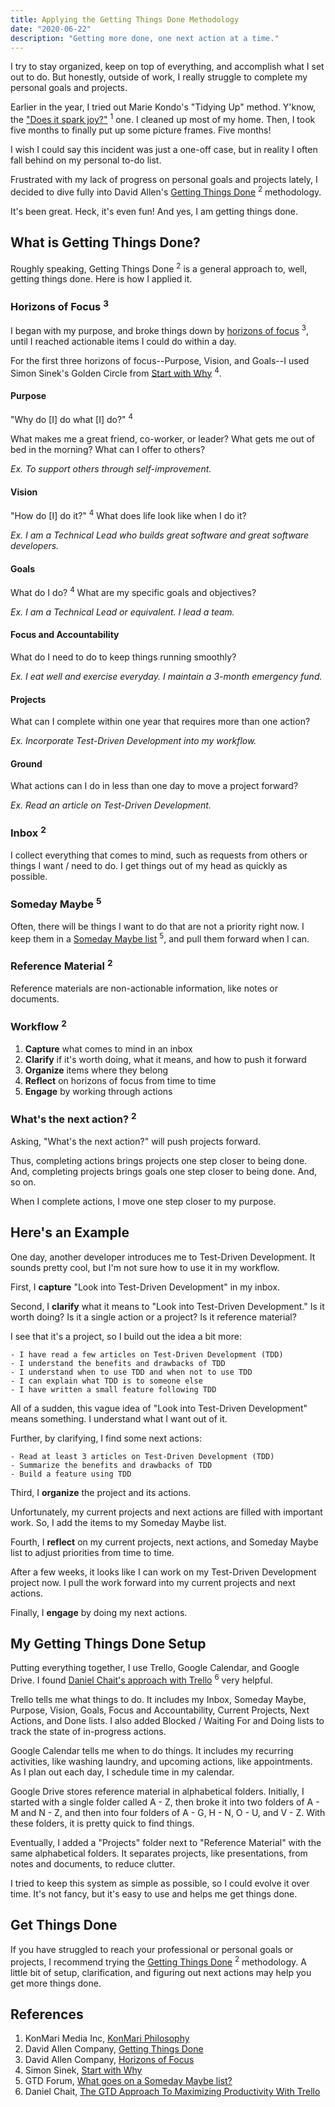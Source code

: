 ```yaml
---
title: Applying the Getting Things Done Methodology
date: "2020-06-22"
description: "Getting more done, one next action at a time."
---
```


I try to stay organized, keep on top of everything, and accomplish what I set out to do. But honestly, outside of work, I really struggle to complete my personal goals and projects.

Earlier in the year, I tried out Marie Kondo's "Tidying Up" method. Y'know, the ["Does it spark joy?"](https://konmari.com/category/konmari-philosophy/) <sup>1</sup> one. I cleaned up most of my home. Then, I took five months to finally put up some picture frames. Five months!

I wish I could say this incident was just a one-off case, but in reality I often fall behind on my personal to-do list.

Frustrated with my lack of progress on personal goals and projects lately, I decided to dive fully into David Allen's [Getting Things Done](https://gettingthingsdone.com/what-is-gtd/) <sup>2</sup> methodology.

It's been great. Heck, it's even fun! And yes, I am getting things done.

## What is Getting Things Done?

Roughly speaking, Getting Things Done <sup>2</sup> is a general approach to, well, getting things done. Here is how I applied it.

<h3>Horizons of Focus <sup>3</sup></h3>

I began with my purpose, and broke things down by [horizons of focus](https://gettingthingsdone.com/wp-content/uploads/2014/10/2016-Levels-of-Your-Work.pdf) <sup>3</sup>, until I reached actionable items I could do within a day.

For the first three horizons of focus--Purpose, Vision, and Goals--I used Simon Sinek's Golden Circle from [Start with Why](https://youtu.be/IPYeCltXpxw) <sup>4</sup>.

#### Purpose

"Why do [I] do what [I] do?" <sup>4</sup>

What makes me a great friend, co-worker, or leader? What gets me out of bed in the morning? What can I offer to others?

*Ex. To support others through self-improvement.*

#### Vision

"How do [I] do it?" <sup>4</sup> What does life look like when I do it?

*Ex. I am a Technical Lead who builds great software and great software developers.*

#### Goals

What do I do? <sup>4</sup> What are my specific goals and objectives?

*Ex. I am a Technical Lead or equivalent. I lead a team.*

#### Focus and Accountability

What do I need to do to keep things running smoothly?

*Ex. I eat well and exercise everyday. I maintain a 3-month emergency fund.*

#### Projects

What can I complete within one year that requires more than one action?

*Ex. Incorporate Test-Driven Development into my workflow.*

#### Ground

What actions can I do in less than one day to move a project forward?

*Ex. Read an article on Test-Driven Development.*

<h3>Inbox <sup>2</sup></h3>

I collect everything that comes to mind, such as requests from others or things I want / need to do. I get things out of my head as quickly as possible.

<h3>Someday Maybe <sup>5</sup></h3>

Often, there will be things I want to do that are not a priority right now. I keep them in a [Someday Maybe list](https://gettingthingsdone.com/2010/10/what-goes-on-a-someday-maybe-list/) <sup>5</sup>, and pull them forward when I can.

<h3>Reference Material <sup>2</sup></h3>
Reference materials are non-actionable information, like notes or documents.

<h3>Workflow <sup>2</sup></h3>

1. **Capture** what comes to mind in an inbox
2. **Clarify** if it's worth doing, what it means, and how to push it forward
3. **Organize** items where they belong
4. **Reflect** on horizons of focus from time to time
5. **Engage** by working through actions

<h3>What's the next action? <sup>2</sup></h3>

Asking, "What's the next action?" will push projects forward.

Thus, completing actions brings projects one step closer to being done. And, completing projects brings goals one step closer to being done. And, so on.

When I complete actions, I move one step closer to my purpose.

## Here's an Example

One day, another developer introduces me to Test-Driven Development. It sounds pretty cool, but I'm not sure how to use it in my workflow.

First, I **capture** "Look into Test-Driven Development" in my inbox.

Second, I **clarify** what it means to "Look into Test-Driven Development." Is it worth doing? Is it a single action or a project? Is it reference material?

I see that it's a project, so I build out the idea a bit more:

```
- I have read a few articles on Test-Driven Development (TDD)
- I understand the benefits and drawbacks of TDD
- I understand when to use TDD and when not to use TDD
- I can explain what TDD is to someone else
- I have written a small feature following TDD
```

All of a sudden, this vague idea of "Look into Test-Driven Development" means something. I understand what I want out of it.

Further, by clarifying, I find some next actions:

```
- Read at least 3 articles on Test-Driven Development (TDD)
- Summarize the benefits and drawbacks of TDD
- Build a feature using TDD
```

Third, I **organize** the project and its actions.

Unfortunately, my current projects and next actions are filled with important work. So, I add the items to my Someday Maybe list.

Fourth, I **reflect** on my current projects, next actions, and Someday Maybe list to adjust priorities from time to time.

After a few weeks, it looks like I can work on my Test-Driven Development project now. I pull the work forward into my current projects and next actions.

Finally, I **engage** by doing my next actions.

## My Getting Things Done Setup

Putting everything together, I use Trello, Google Calendar, and Google Drive. I found [Daniel Chait's approach with Trello](https://blog.trello.com/gtd-getting-things-done-maximizing-productivity-trello) <sup>6</sup> very helpful.

Trello tells me what things to do. It includes my Inbox, Someday Maybe, Purpose, Vision, Goals, Focus and Accountability, Current Projects, Next Actions, and Done lists. I also added Blocked / Waiting For and Doing lists to track the state of in-progress actions.

Google Calendar tells me when to do things. It includes my recurring activities, like washing laundry, and upcoming actions, like appointments. As I plan out each day, I schedule time in my calendar.

Google Drive stores reference material in alphabetical folders. Initially, I started with a single folder called A - Z, then broke it into two folders of A - M and N - Z, and then into four folders of A - G, H - N, O - U, and V - Z. With these folders, it is pretty quick to find things.

Eventually, I added a "Projects" folder next to "Reference Material" with the same alphabetical folders. It separates projects, like presentations, from notes and documents, to reduce clutter.

I tried to keep this system as simple as possible, so I could evolve it over time. It's not fancy, but it's easy to use and helps me get things done.

## Get Things Done

If you have struggled to reach your professional or personal goals or projects, I recommend trying the [Getting Things Done](https://gettingthingsdone.com/what-is-gtd/) <sup>2</sup> methodology. A little bit of setup, clarification, and figuring out next actions may help you get more things done.

## References

1. KonMari Media Inc, [KonMari Philosophy](https://konmari.com/category/konmari-philosophy/)
2. David Allen Company, [Getting Things Done](https://gettingthingsdone.com/what-is-gtd/)
3. David Allen Company, [Horizons of Focus](https://gettingthingsdone.com/what-is-gtd/)
4. Simon Sinek, [Start with Why](https://youtu.be/IPYeCltXpxw)
5. GTD Forum, [What goes on a Someday Maybe list?](https://gettingthingsdone.com/2010/10/what-goes-on-a-someday-maybe-list/)
6. Daniel Chait, [The GTD Approach To Maximizing Productivity With Trello](https://blog.trello.com/gtd-getting-things-done-maximizing-productivity-trello)
